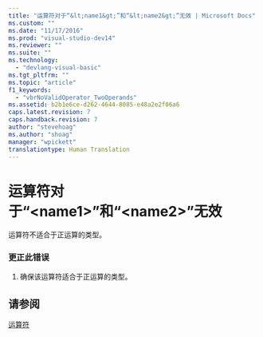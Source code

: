 ```yaml
---
title: "运算符对于“&lt;name1&gt;”和“&lt;name2&gt;”无效 | Microsoft Docs"
ms.custom: ""
ms.date: "11/17/2016"
ms.prod: "visual-studio-dev14"
ms.reviewer: ""
ms.suite: ""
ms.technology: 
  - "devlang-visual-basic"
ms.tgt_pltfrm: ""
ms.topic: "article"
f1_keywords: 
  - "vbrNoValidOperator_TwoOperands"
ms.assetid: b2b1e6ce-d262-4644-8085-e48a2e2f06a6
caps.latest.revision: 7
caps.handback.revision: 7
author: "stevehoag"
ms.author: "shoag"
manager: "wpickett"
translationtype: Human Translation
---
```

# 运算符对于“&lt;name1&gt;”和“&lt;name2&gt;”无效
运算符不适合于正运算的类型。  
  
### 更正此错误  
  
1.  确保该运算符适合于正运算的类型。  
  
## 请参阅  
 [运算符](../../visual-basic/language-reference/operators/index.md)